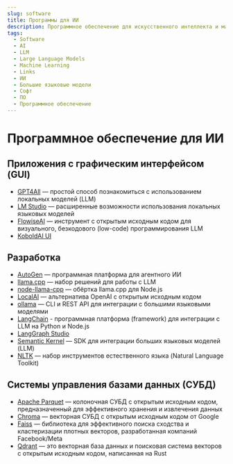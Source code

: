 ```yaml
---
slug: software
title: Программы для ИИ
description: Программное обеспечение для искусственного интеллекта и машинного обучения.
tags:
  - Software
  - AI
  - LLM
  - Large Language Models
  - Machine Learning
  - Links
  - ИИ
  - Большие языковые модели
  - Софт
  - ПО
  - Программное обеспечение
---
```


# Программное обеспечение для ИИ

## Приложения с графическим интерфейсом (GUI)

* [GPT4All](https://www.nomic.ai/gpt4all) — простой способ познакомиться с использованием локальных моделей (LLM)
* [LM Studio](https://lmstudio.ai/) — расширенные возможности использования локальных языковых моделей
* [FlowiseAI](https://flowiseai.com/) — инструмент с открытым исходным кодом для визуального, безкодового (low-code) программирования LLM
* [KoboldAI UI](https://github.com/LostRuins/koboldcpp)

## Разработка

* [AutoGen](https://github.com/microsoft/autogen) — программная платформа для агентного ИИ
* [llama.cpp](https://github.com/ggerganov/llama.cpp) — набор решений для работы с LLM
* [node-llama-cpp](https://github.com/withcatai/node-llama-cpp) — обёртка llama.cpp для Node.js
* [LocalAI](https://localai.io/) — альтернатива OpenAI с открытым исходным кодом
* [ollama](https://github.com/ollama) — CLI и REST API для интеграции с большими языковыми моделями
* [LangChain](https://www.langchain.com/) - программная платформа (framework) для интеграции с LLM на Python и Node.js
* [LangGraph Studio](https://github.com/langchain-ai/langgraph-studio)
* [Semantic Kernel](https://github.com/microsoft/semantic-kernel) — SDK для интеграции больших языковых моделей (LLM)
* [NLTK](https://www.nltk.org) — набор инструментов естественного языка (Natural Language Toolkit)

## Системы управления базами данных (СУБД)

* [Apache Parquet](https://parquet.apache.org/) — колоночная СУБД с открытым исходным кодом, предназначенный для эффективного хранения и извлечения данных
* [Chroma](https://www.trychroma.com) — векторная СУБД с открытым исходным кодом от Google
* [Faiss](https://faiss.ai/) — библиотека для эффективного поиска сходства и кластеризации плотных векторов, разработанная компаний Facebook/Meta
* [Qdrant](https://qdrant.tech/) — это векторная база данных и поисковая система векторов с открытым исходным кодом, написанная на Rust
